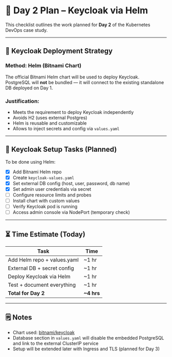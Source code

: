 # 📅 Day 2 Plan – Keycloak via Helm  
This checklist outlines the work planned for **Day 2** of the Kubernetes DevOps case study.

---

## 🧩 Keycloak Deployment Strategy  
### Method: **Helm (Bitnami Chart)**  
The official Bitnami Helm chart will be used to deploy Keycloak.  
PostgreSQL will **not** be bundled — it will connect to the existing standalone DB deployed on Day 1.

### Justification:  
- Meets the requirement to deploy Keycloak independently
- Avoids H2 (uses external Postgres)
- Helm is reusable and customizable
- Allows to inject secrets and config via `values.yaml`

---

## 🔧 Keycloak Setup Tasks (Planned)  
To be done using Helm:  
- [x] Add Bitnami Helm repo
- [x] Create `keycloak-values.yaml`
- [x] Set external DB config (host, user, password, db name)
- [x] Set admin user credentials via secret
- [ ] Configure resource limits and probes
- [ ] Install chart with custom values
- [ ] Verify Keycloak pod is running
- [ ] Access admin console via NodePort (temporary check)

---

## ⏳ Time Estimate (Today)  
| Task                          | Time       |
|-------------------------------|------------|
| Add Helm repo + values.yaml   | ~1 hr      |
| External DB + secret config   | ~1 hr      |
| Deploy Keycloak via Helm      | ~1 hr      |
| Test + document everything    | ~1 hr      |
| **Total for Day 2**           | **~4 hrs** |

---

## 🗒️ Notes  
- Chart used: [bitnami/keycloak](https://artifacthub.io/packages/helm/bitnami/keycloak)
- Database section in `values.yaml` will disable the embedded PostgreSQL and link to the external ClusterIP service
- Setup will be extended later with Ingress and TLS (planned for Day 3)  